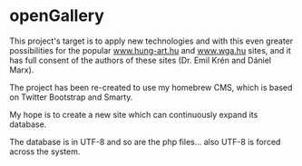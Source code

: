 openGallery
===========

This project's target is to apply new technologies and with this even greater possibilities for the popular www.hung-art.hu and www.wga.hu sites, and it has full consent of the authors of these sites (Dr. Emil Krén and Dániel Marx).

The project has been re-created to use my homebrew CMS, which is based on Twitter Bootstrap and Smarty.

 My hope is to create a new site which can continuously expand its database.

The database is in UTF-8 and so are the php files... also UTF-8 is forced across the system.